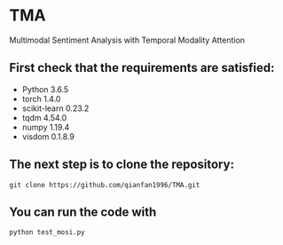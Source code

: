 # TMA
Multimodal Sentiment Analysis with Temporal Modality Attention
## First check that the requirements are satisfied:
* Python 3.6.5
* torch 1.4.0
* scikit-learn 0.23.2
* tqdm 4.54.0
* numpy 1.19.4
* visdom 0.1.8.9
## The next step is to clone the repository:
```
git clone https://github.com/qianfan1996/TMA.git
```
## You can run the code with
```
python test_mosi.py 
```
